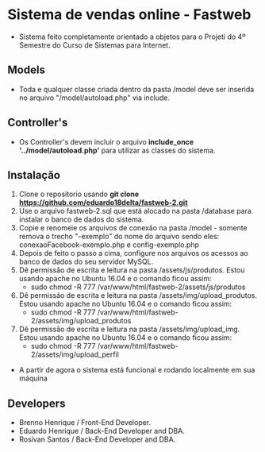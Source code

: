 # Sistema de vendas online - Fastweb

- Sistema feito completamente orientado a objetos para o Projeti do 4º Semestre do Curso de Sistemas para Internet.

## Models

- Toda e qualquer classe criada dentro da pasta /model deve ser inserida no arquivo "/model/autoload.php" via include.

## Controller's

- Os Controller's devem incluir o arquivo <b>include_once '../model/autoload.php'</b> para utilizar as classes do sistema.

## Instalação

1. Clone o repositorio usando <b>git clone https://github.com/eduardo18delta/fastweb-2.git</b>
2. Use o arquivo fastweb-2.sql que está alocado na pasta /database para instalar o banco de dados do sistema.
3. Copie e renomeie os arquivos de conexão na pasta /model - somente remova o trecho "-exemplo" do nome do arquivo sendo eles:
	conexaoFacebook-exemplo.php e config-exemplo.php
4. Depois de feito o passo a cima, configure nos arquivos os acessos ao banco de dados do seu servidor MySQL.
5. Dê permissão de escrita e leitura na pasta /assets/js/produtos. Estou usando apache no Ubuntu 16.04 e o comando ficou assim:
	- sudo chmod -R 777 /var/www/html/fastweb-2/assets/js/produtos
6. Dê permissão de escrita e leitura na pasta /assets/img/upload_produtos. Estou usando apache no Ubuntu 16.04 e o comando ficou assim:
	- sudo chmod -R 777 /var/www/html/fastweb-2/assets/img/upload_produtos
7. Dê permissão de escrita e leitura na pasta /assets/img/upload_img. Estou usando apache no Ubuntu 16.04 e o comando ficou assim:
	- sudo chmod -R 777 /var/www/html/fastweb-2/assets/img/upload_perfil
	

- A partir de agora o sistema está funcional e rodando localmente em sua máquina

## Developers

- Brenno Henrique / Front-End Developer.
- Eduardo Henrique / Back-End Developer and DBA.
- Rosivan Santos / Back-End Developer and DBA.
